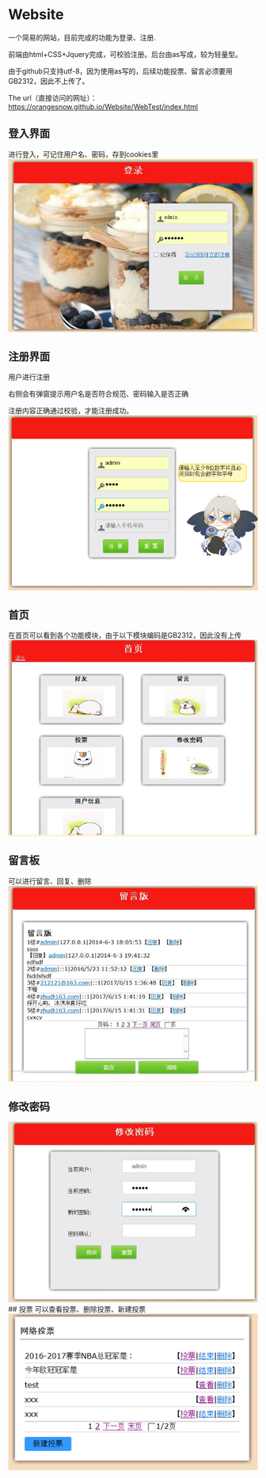 # Website
一个简易的网站，目前完成的功能为登录、注册.

前端由html+CSS+Jquery完成，可校验注册。后台由as写成，较为轻量型。

由于github只支持utf-8，因为使用as写的，后续功能投票、留言必须要用GB2312，因此不上传了。

The url（直接访问的网址）：https://orangesnow.github.io/Website/WebTest/index.html

## 登入界面
进行登入，可记住用户名、密码，存到cookies里
<img src="img/01.jpg" />
## 注册界面
用户进行注册

右侧会有弹窗提示用户名是否符合规范、密码输入是否正确

注册内容正确通过校验，才能注册成功。
<img src="img/07.jpg" />
## 首页
在首页可以看到各个功能模块，由于以下模块编码是GB2312，因此没有上传
<img src="img/03.jpg" />
## 留言板
可以进行留言、回复、删除
<img src="img/04.jpg" />
## 修改密码
<img src="img/05.jpg" />
## 投票
可以查看投票、删除投票、新建投票
<img src="img/06.jpg" />
 
